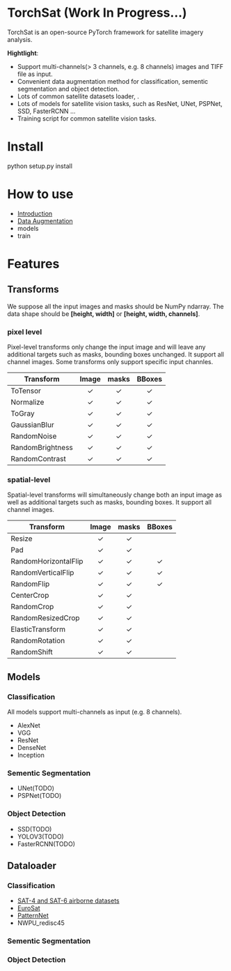 # TorchSat (Work In Progress...)

TorchSat is an open-source PyTorch framework for satellite imagery analysis.

**Hightlight**:
- Support multi-channels(> 3 channels, e.g. 8 channels) images and TIFF file as input.
- Convenient data augmentation method for classification, sementic segmentation and object detection.
- Lots of common satellite datasets loader, .
- Lots of models for satellite vision tasks, such as ResNet, UNet, PSPNet, SSD, FasterRCNN ...
- Training script for common satellite vision tasks.

# Install

python setup.py install

# How to use
- [Introduction]()
- [Data Augmentation]()
- models
- train

# Features

## Transforms

We suppose all the input images and masks should be NumPy ndarray. The data shape should be **[height, width]** or **[height, width, channels]**.

### pixel level

Pixel-level transforms only change the input image and will leave any additional targets such as masks, bounding boxes unchanged. It support all channel images. Some transforms only support specific input channles.

| Transform            | Image  |  masks | BBoxes |
| -------------------- | :---:  |  :---: | :----: |
| ToTensor             |   ✓    |  ✓     |   ✓    |
| Normalize            |   ✓    |  ✓     |   ✓    |
| ToGray               |   ✓    |  ✓     |   ✓    |
| GaussianBlur         |   ✓    |  ✓     |   ✓    |
| RandomNoise          |   ✓    |  ✓     |   ✓    |
| RandomBrightness     |   ✓    |  ✓     |   ✓    |
| RandomContrast       |   ✓    |  ✓     |   ✓    |

### spatial-level
Spatial-level transforms will simultaneously change both an input image as well as additional targets such as masks, bounding boxes. It support all channel images.

| Transform            | Image | masks | BBoxes |
| -------------------- | :---: | :---: | :----: |
| Resize               |   ✓   |   ✓   |        |
| Pad                  |   ✓   |   ✓   |        |
| RandomHorizontalFlip |   ✓   |   ✓   |    ✓   |
| RandomVerticalFlip   |   ✓   |   ✓   |    ✓   |
| RandomFlip           |   ✓   |   ✓   |    ✓   |
| CenterCrop           |   ✓   |   ✓   |        |
| RandomCrop           |   ✓   |   ✓   |        |
| RandomResizedCrop    |   ✓   |   ✓   |        |
| ElasticTransform     |   ✓   |   ✓   |        |
| RandomRotation       |   ✓   |   ✓   |        |
| RandomShift          |   ✓   |   ✓   |        |



## Models
### Classification
All models support multi-channels as input (e.g. 8 channels).
- AlexNet
- VGG
- ResNet
- DenseNet
- Inception

### Sementic Segmentation
- UNet(TODO)
- PSPNet(TODO)

### Object Detection

- SSD(TODO)
- YOLOV3(TODO)
- FasterRCNN(TODO)

## Dataloader
### Classification
- [SAT-4 and SAT-6 airborne datasets](https:/csc.lsu.edu/~saikat/deepsat/)
- [EuroSat](http:/madm.dfki.de/downloads)
- [PatternNet](https:/sites.google.com/view/zhouwx/dataset)
- NWPU_redisc45


### Sementic Segmentation


### Object Detection
